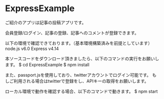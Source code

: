 # ExpressExample
ご紹介のアプリは記事の投稿アプリです。

会員登録/ログイン、記事の登録、記事へのコメントが登録できます。

以下の環境で確認できております。（基本環境構築済みを前提としています）
node.js v6.0
Express v4.14


本ソースコードをダウンロード頂きましたら、以下のコマンドの実行をお願いします。
$ cd ExpressExample
$ npm install

また、passport.jsを使用しており、twitterアカウントでログイン可能です。
もしご利用される場合はtwitterで登録をし、APIキーの取得をお願いします。

ローカル環境で動作を確認する場合、以下のコマンドで動きます。
$ npm start
